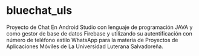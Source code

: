 # bluechat_uls
Proyecto de Chat En Android Studio con lenguaje de programación JAVA y como gestor de base de datos Firebase y utilizando su autentificación con número de teléfono estilo WhatsApp para la materia de Proyectos de Aplicaciones Móviles de La Universidad Luterana Salvadoreña.
